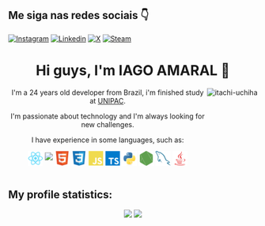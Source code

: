 ## Me siga nas redes sociais :point_down:
[![Instagram](https://img.shields.io/badge/Instagram-400090?style=for-the-badge&logo=instagram&logoColor=white)](https://instagram.com/iago_amaral01)
[![Linkedin](https://img.shields.io/badge/LinkedIn-0077B5?style=for-the-badge&logo=linkedin&logoColor=white)](https://linkedin.com/in/iago-amaral-2b868b1a4/)
[![X](https://img.shields.io/badge/Twitter-1DA1F2?style=for-the-badge&logo=twitter&logoColor=white)](https://x.com/IagoAmaral19)
[![Steam](https://img.shields.io/badge/Steam-000000?style=for-the-badge&logo=steam&logoColor=white)](https://steamcommunity.com/profiles/76561198984280607/)

<h1 align="center" >Hi guys, I'm IAGO AMARAL 👋</h1>
<div>
  <img align="right" alt="itachi-uchiha" height="160" src="https://media1.tenor.com/m/Lx9cYlI3mewAAAAC/lr-agl-goku-carnival.gif">
  <p align="center">I'm a 24 years old developer from Brazil, i'm finished study at <a href="https://unipacto.com.br/">UNIPAC</a>.</p>
  <p align="center">I'm passionate about technology and I'm always looking for new challenges.</p>
  <p align="center">I have experience in some languages, such as:</p>
  <div align="center">
      <img align="center" alt="React/React Native" height="30" src="https://raw.githubusercontent.com/devicons/devicon/master/icons/react/react-original.svg">
      <img aling="center alt="vue-js" height="30" src="https://cdn.jsdelivr.net/gh/devicons/devicon@latest/icons/threedsmax/threedsmax-original.svg">
      <img align="center" alt="HTML5" height="30" src="https://raw.githubusercontent.com/devicons/devicon/master/icons/html5/html5-original.svg">
      <img align="center" alt="CSS3" height="30" src="https://raw.githubusercontent.com/devicons/devicon/master/icons/css3/css3-original.svg">
      <img align="center" alt="JavaScript" height="30" src="https://raw.githubusercontent.com/devicons/devicon/master/icons/javascript/javascript-plain.svg">
      <img align="center" alt="TypeScript" height="30" src="https://raw.githubusercontent.com/devicons/devicon/master/icons/typescript/typescript-plain.svg">
      <img align="center" alt="Python" height="30" src="https://raw.githubusercontent.com/devicons/devicon/master/icons/python/python-original.svg">
      <img align="center" alt="NodeJS" height="30" src="https://raw.githubusercontent.com/devicons/devicon/master/icons/nodejs/nodejs-plain.svg">
      <img align="center" alt="MySQL" height="30" src="https://raw.githubusercontent.com/devicons/devicon/master/icons/mysql/mysql-original.svg">
      <img align="center" alt="MySQL" height="30" src="https://raw.githubusercontent.com/devicons/devicon/refs/heads/master/icons/java/java-plain.svg">
    
  </div>
</div>

<br>
<h2 align="left">My profile statistics:</h2>
<div align="center">
 <img height="180px" src="https://github-readme-stats-sigma-five.vercel.app/api?username=iagoamaral033&show_icons=true&theme=tokyonight&include_all_commits=true&count_private=true&hide_border=true&card_width=280"/>
 <img height="180px" src="https://github-readme-stats-sigma-five.vercel.app/api/top-langs/?username=iagoamaral033&layout=compact&langs_count=16&theme=tokyonight&hide_border=true&card_width=280"/><br>
</div>

